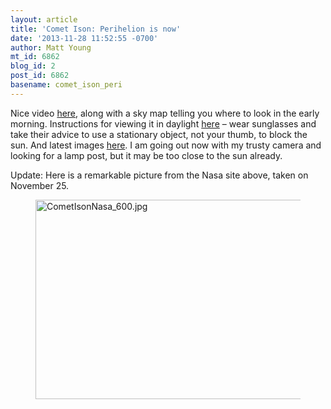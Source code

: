 ```yaml
---
layout: article
title: 'Comet Ison: Perihelion is now'
date: '2013-11-28 11:52:55 -0700'
author: Matt Young
mt_id: 6862
blog_id: 2
post_id: 6862
basename: comet_ison_peri
---
```

Nice video [here](http://www.skyandtelescope.com/observing/highlights/193909261.html), along with a sky map telling you where to look in the early morning. Instructions for viewing it in daylight [here](http://www.skyandtelescope.com/observing/highlights/Spot-Comet-ISON-at-Perihelion-233011581.html) &ndash; wear sunglasses and take their advice to use a stationary object, not your thumb, to block the sun.  And latest images [here](http://www.nasa.gov/ison/).  I am going out now with my trusty camera and looking for a lamp post, but it may be too close to the sun already.

Update:  Here is a remarkable picture from the Nasa site above, taken on November 25.


<figure>
<img src="http://pandasthumb.org/CometIsonNasa_600.jpg" alt="CometIsonNasa_600.jpg" width="600" height="319" />
<figcaption markdown="span">
</figcaption>
</figure>
